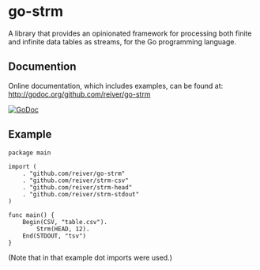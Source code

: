 # go-strm

A library that provides an opinionated framework for processing both finite and infinite data tables as streams, for the Go programming language.

## Documention

Online documentation, which includes examples, can be found at: http://godoc.org/github.com/reiver/go-strm

[![GoDoc](https://godoc.org/github.com/reiver/go-strm?status.svg)](https://godoc.org/github.com/reiver/go-strm)

## Example
```
package main

import (
	. "github.com/reiver/go-strm"
	. "github.com/reiver/strm-csv"
	. "github.com/reiver/strm-head"
	. "github.com/reiver/strm-stdout"
)

func main() {
	Begin(CSV, "table.csv").
		Strm(HEAD, 12).
	End(STDOUT, "tsv")
}
```

(Note that in that example dot imports were used.)
